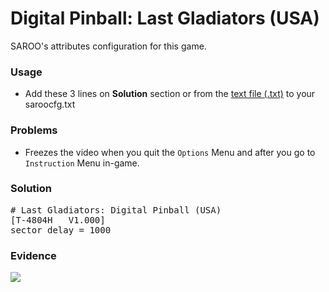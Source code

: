 # Digital Pinball: Last Gladiators (USA)

SAROO's attributes configuration for this game.

### Usage

- Add these 3 lines on **Solution** section or from the [text file (.txt)](./config.txt) to your saroocfg.txt

### Problems

- Freezes the video when you quit the `Options` Menu and after you go to `Instruction` Menu in-game.

### Solution

<pre># Last Gladiators: Digital Pinball (USA)
[T-4804H   V1.000]
sector_delay = 1000</pre>

### Evidence

[![](https://img.youtube.com/vi/80jjlTDehb8/0.jpg)](https://youtu.be/80jjlTDehb8)
